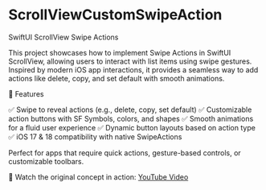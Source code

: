 # ScrollViewCustomSwipeAction

SwiftUI ScrollView Swipe Actions

This project showcases how to implement Swipe Actions in SwiftUI ScrollView, allowing users to interact with list items using swipe gestures. Inspired by modern iOS app interactions, it provides a seamless way to add actions like delete, copy, and set default with smooth animations.

🚀 Features

✅ Swipe to reveal actions (e.g., delete, copy, set default)
✅ Customizable action buttons with SF Symbols, colors, and shapes
✅ Smooth animations for a fluid user experience
✅ Dynamic button layouts based on action type
✅ iOS 17 & 18 compatibility with native SwipeActions

Perfect for apps that require quick actions, gesture-based controls, or customizable toolbars.

🔗 Watch the original concept in action: [YouTube Video](https://www.youtube.com/watch?v=i5HsPEKUmi8)
